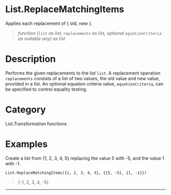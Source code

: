 ﻿# List.ReplaceMatchingItems
Applies each replacement of { old, new }.
> _function (<code>list</code> as list, <code>replacements</code> as list, optional <code>equationCriteria</code> as nullable any) as list_
# Description 
Performs the given replacements to the list <code>list</code>. A replacement operation <code>replacements</code> consists of a list of two values, the old value and new value, provided in a list.
    An optional equation criteria value, <code>equationCriteria</code>, can be specified to control equality testing.
# Category 
List.Transformation functions
# Examples 
Create a list from {1, 2, 3, 4, 5} replacing the value 5 with -5, and the value 1 with -1.
```
List.ReplaceMatchingItems({1, 2, 3, 4, 5}, {{5, -5}, {1, -1}})
```
> {-1, 2, 3, 4, -5}
***

